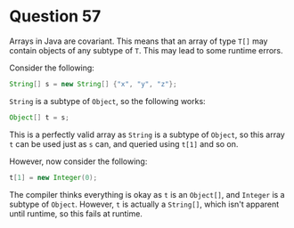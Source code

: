 # Question 57

Arrays in Java are covariant. This means that an array of type `T[]` may contain objects of any subtype of `T`. This may lead to some runtime errors.

Consider the following:

```java
String[] s = new String[] {"x", "y", "z"};
``` 
`String` is a subtype of `Object`, so the following works:

```java
Object[] t = s;
```

This is a perfectly valid array as `String` is a subtype of `Object`, so this array `t` can be used just as `s` can, and queried using `t[1]` and so on.

However, now consider the following:

```java
t[1] = new Integer(0);
```

The compiler thinks everything is okay as `t` is an `Object[]`, and `Integer` is a subtype of `Object`. However, `t` is actually a `String[]`, which isn't apparent until runtime, so this fails at runtime.